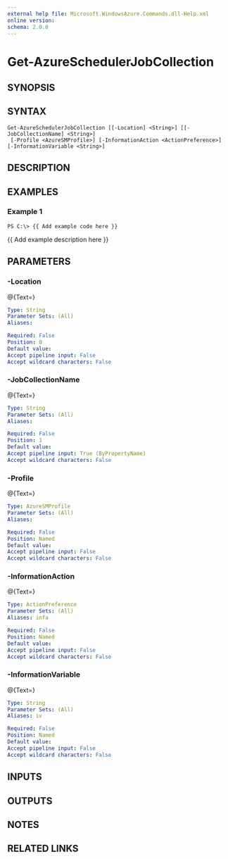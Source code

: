 ```yaml
---
external help file: Microsoft.WindowsAzure.Commands.dll-Help.xml
online version: 
schema: 2.0.0
---
```


# Get-AzureSchedulerJobCollection
## SYNOPSIS

## SYNTAX

```
Get-AzureSchedulerJobCollection [[-Location] <String>] [[-JobCollectionName] <String>]
 [-Profile <AzureSMProfile>] [-InformationAction <ActionPreference>] [-InformationVariable <String>]
```

## DESCRIPTION

## EXAMPLES

### Example 1
```
PS C:\> {{ Add example code here }}
```

{{ Add example description here }}

## PARAMETERS

### -Location
@{Text=}

```yaml
Type: String
Parameter Sets: (All)
Aliases: 

Required: False
Position: 0
Default value: 
Accept pipeline input: False
Accept wildcard characters: False
```

### -JobCollectionName
@{Text=}

```yaml
Type: String
Parameter Sets: (All)
Aliases: 

Required: False
Position: 1
Default value: 
Accept pipeline input: True (ByPropertyName)
Accept wildcard characters: False
```

### -Profile
@{Text=}

```yaml
Type: AzureSMProfile
Parameter Sets: (All)
Aliases: 

Required: False
Position: Named
Default value: 
Accept pipeline input: False
Accept wildcard characters: False
```

### -InformationAction
@{Text=}

```yaml
Type: ActionPreference
Parameter Sets: (All)
Aliases: infa

Required: False
Position: Named
Default value: 
Accept pipeline input: False
Accept wildcard characters: False
```

### -InformationVariable
@{Text=}

```yaml
Type: String
Parameter Sets: (All)
Aliases: iv

Required: False
Position: Named
Default value: 
Accept pipeline input: False
Accept wildcard characters: False
```

## INPUTS

## OUTPUTS

## NOTES

## RELATED LINKS

